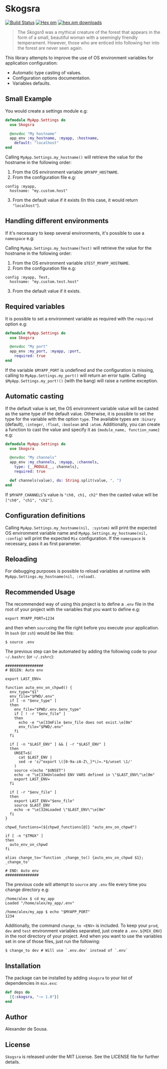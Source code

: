 # Skogsra

[![Build Status](https://travis-ci.org/gmtprime/skogsra.svg?branch=master)](https://travis-ci.org/gmtprime/skogsra) [![Hex pm](http://img.shields.io/hexpm/v/skogsra.svg?style=flat)](https://hex.pm/packages/skogsra) [![hex.pm downloads](https://img.shields.io/hexpm/dt/skogsra.svg?style=flat)](https://hex.pm/packages/skogsra)

> The _Skogsrå_ was a mythical creature of the forest that appears in the form
> of a small, beautiful woman with a seemingly friendly temperament. However,
> those who are enticed into following her into the forest are never seen
> again.

This library attempts to improve the use of OS environment variables for
application configuration:

  * Automatic type casting of values.
  * Configuration options documentation.
  * Variables defaults.

## Small Example

You would create a settings module e.g:

```elixir
defmodule MyApp.Settings do
  use Skogsra

  @envdoc "My hostname"
  app_env :my_hostname, :myapp, :hostname,
    default: "localhost"
end
```

Calling `MyApp.Settings.my_hostname()` will retrieve the value for the
hostname in the following order:

1. From the OS environment variable `$MYAPP_HOSTNAME`.
2. From the configuration file e.g:
```
config :myapp,
  hostname: "my.custom.host"
```
3. From the default value if it exists (In this case, it would return
`"localhost"`).

## Handling different environments

If it's necessary to keep several environments, it's possible to use a
`namespace` e.g:

Calling `MyApp.Settings.my_hostname(Test)` will retrieve the value for the
hostname in the following order:

1. From the OS environment variable `$TEST_MYAPP_HOSTNAME`.
2. From the configuration file e.g:
```
config :myapp, Test,
  hostname: "my.custom.test.host"
  ```
3. From the default value if it exists.

## Required variables

It is possible to set a environment variable as required with the `required`
option e.g:

```elixir
defmodule MyApp.Settings do
  use Skogsra

  @envdoc "My port"
  app_env :my_port, :myapp, :port,
    required: true
end
```

If the variable `$MYAPP_PORT` is undefined and the configuration is missing,
calling to `MyApp.Settings.my_port()` will return an error tuple. Calling
`$MyApp.Settings.my_port!()` (with the bang) will raise a runtime
exception.

## Automatic casting

If the default value is set, the OS environment variable value will be casted
as the same type of the default value. Otherwise, it is possible to set the
type for the variable with the option `type`. The available types are
`:binary` (default), `:integer`, `:float`, `:boolean` and `:atom`.
Additionally, you can create a function to cast the value and specify it as
`{module_name, function_name}` e.g:

```elixir
defmodule MyApp.Settings do
  use Skogsra

  @envdoc "My channels"
  app_env :my_channels, :myapp, :channels,
    type: {__MODULE__, channels},
    required: true

  def channels(value), do: String.split(value, ", ")
end
```

If `$MYAPP_CHANNELS`'s value is `"ch0, ch1, ch2"` then the casted value
will be `["ch0", "ch1", "ch2"]`.

## Configuration definitions

Calling `MyApp.Settings.my_hostname(nil, :system)` will print the expected OS
environment variable name and `MyApp.Settings.my_hostname(nil, :config)` will
print the expected `Mix` configuration. If the `namespace` is necessary, pass
it as first parameter.

## Reloading

For debugging purposes is possible to reload variables at runtime with
`MyApp.Settings.my_hostname(nil, :reload)`.

## Recommended Usage

The recommended way of using this project is to define a `.env` file in the
root of your project with the variables that you want to define e.g:

```
export MYAPP_PORT=1234
```

and then when `source`ing the file right before you execute your application.
In `bash` (or `zsh`) would be like this:

```
$ source .env
```

The previous step can be automated by adding the following code to your
`~/.bashrc` (or `~/.zshrc`):

```
#################
# BEGIN: Auto env

export LAST_ENV=

function auto_env_on_chpwd() {
  env_type="$1"
  env_file="$PWD/.env"
  if [ -n "$env_type" ]
  then
    env_file="$PWD/.env.$env_type"
    if [ ! -r "$env_file" ]
    then
      echo -e "\e[33mFile $env_file does not exist.\e[0m"
      env_file="$PWD/.env"
    fi
  fi

  if [ -n "$LAST_ENV" ] && [ -r "$LAST_ENV" ]
  then
    UNSET=$(
      cat $LAST_ENV |
      sed -e 's/^export \([0-9a-zA-Z\_]*\)=.*$/unset \1/'
    )
    source <(echo "$UNSET")
    echo -e "\e[33mUnloaded ENV VARS defined in \"$LAST_ENV\"\e[0m"
    export LAST_ENV=
  fi

  if [ -r "$env_file" ]
  then
    export LAST_ENV="$env_file"
    source $LAST_ENV
    echo -e "\e[32mLoaded \"$LAST_ENV\"\e[0m"
  fi
}

chpwd_functions=(${chpwd_functions[@]} "auto_env_on_chpwd")

if [ -n "$TMUX" ]
then
  auto_env_on_chpwd
fi

alias change_to='function _change_to() {auto_env_on_chpwd $1}; _change_to'

# END: Auto env
###############
```

The previous code will attempt to `source` any `.env` file every time you
change directory e.g:

```
/home/alex $ cd my_app
Loaded "/home/alex/my_app/.env"

/home/alex/my_app $ echo "$MYAPP_PORT"
1234
```

Additionally, the command `change_to <ENV>` is included. To keep your `prod`,
`dev` and `test` environment variables separated, just create a
`.env.${MIX_ENV}` in the root directory of your project. And when you want to
use the variables set in one of those files, just run the following:

```
$ change_to dev # Will use `.env.dev` instead of `.env`
```

## Installation

The package can be installed by adding `skogsra` to your list of dependencies
in `mix.exs`:

```elixir
def deps do
  [{:skogsra, "~> 1.0"}]
end
```

## Author

Alexander de Sousa.

## License

`Skogsra` is released under the MIT License. See the LICENSE file for further
details.
